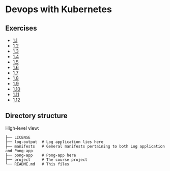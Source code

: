 # Devops with Kubernetes

## Exercises

- [1.1](https://github.com/fazstrac/devops-with-kubernetes/tree/1.1/log_output)
- [1.2](https://github.com/fazstrac/devops-with-kubernetes/tree/1.2/project)
- [1.3](https://github.com/fazstrac/devops-with-kubernetes/tree/1.3/log_output)
- [1.4](https://github.com/fazstrac/devops-with-kubernetes/tree/1.4/project)
- [1.5](https://github.com/fazstrac/devops-with-kubernetes/tree/1.5/project)
- [1.6](https://github.com/fazstrac/devops-with-kubernetes/tree/1.6/project)
- [1.7](https://github.com/fazstrac/devops-with-kubernetes/tree/1.7/log_output)
- [1.8](https://github.com/fazstrac/devops-with-kubernetes/tree/1.8/project)
- [1.9](https://github.com/fazstrac/devops-with-kubernetes/tree/1.9/pong-app)
- [1.10](https://github.com/fazstrac/devops-with-kubernetes/tree/1.10/log-output)
- [1.11](https://github.com/fazstrac/devops-with-kubernetes/tree/1.11/log-output)
- [1.12](https://github.com/fazstrac/devops-with-kubernetes/tree/1.12/project)

## Directory structure

High-level view:
```
├── LICENSE
├── log-output  # Log application lies here
├── manifests   # General manifests pertaining to both Log application and Pong-app
├── pong-app    # Pong-app here
├── project     # The course project
└── README.md   # This files
```
